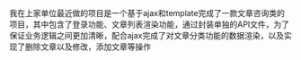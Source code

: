 我在上家单位最近做的项目是一个基于ajax和template完成了一款文章咨询类的项目，其中包含了登录功能、文章列表渲染功能，通过封装单独的API文件，为了保证业务逻辑之间更加清晰，配合ajax完成了对文章分类功能的数据渲染，以及实现了删除文章以及修改，添加文章等操作
